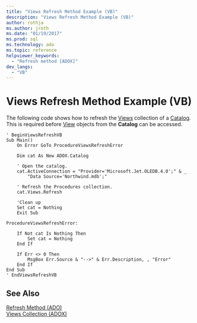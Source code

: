 ```yaml
---
title: "Views Refresh Method Example (VB)"
description: "Views Refresh Method Example (VB)"
author: rothja
ms.author: jroth
ms.date: "01/19/2017"
ms.prod: sql
ms.technology: ado
ms.topic: reference
helpviewer_keywords:
  - "Refresh method [ADOX]"
dev_langs:
  - "VB"
---
```

# Views Refresh Method Example (VB)
The following code shows how to refresh the [Views](./views-collection-adox.md) collection of a [Catalog](./catalog-object-adox.md). This is required before [View](./view-object-adox.md) objects from the **Catalog** can be accessed.  
  
```  
' BeginViewsRefreshVB  
Sub Main()  
    On Error GoTo ProcedureViewsRefreshError  
  
    Dim cat As New ADOX.Catalog  
  
    ' Open the catalog.  
    cat.ActiveConnection = "Provider='Microsoft.Jet.OLEDB.4.0';" & _  
        "Data Source='Northwind.mdb';"  
  
    ' Refresh the Procedures collection.  
    cat.Views.Refresh  
  
    'Clean up  
    Set cat = Nothing  
    Exit Sub  
  
ProcedureViewsRefreshError:  
  
    If Not cat Is Nothing Then  
        Set cat = Nothing  
    End If  
  
    If Err <> 0 Then  
        MsgBox Err.Source & "-->" & Err.Description, , "Error"  
    End If  
End Sub  
' EndViewsRefreshVB  
```  
  
## See Also  
 [Refresh Method (ADO)](../ado-api/refresh-method-ado.md)   
 [Views Collection (ADOX)](./views-collection-adox.md)